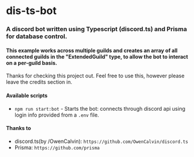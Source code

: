# dis-ts-bot
### A discord bot written using Typescript (discord.ts) and Prisma for database control.
#### This example works across multiple guilds and creates an array of all connected guilds in the "ExtendedGuild" type, to allow the bot to interact on a per-guild basis.

Thanks for checking this project out. Feel free to use this, however please leave the credits section in.


#### Available scripts
- `npm run start:bot` - Starts the bot: connects through discord api using login info provided from a `.env` file.

#### Thanks to
- discord.ts(by /OwenCalvin): `https://github.com/OwenCalvin/discord.ts`
- Prisma: `https://github.com/prisma`
